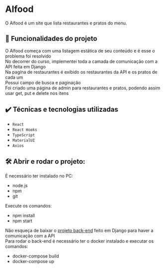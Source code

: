# Alfood

O Alfood é um site que lista restaurantes e pratos do menu. 

## 🔨 Funcionalidades do projeto

O Alfood começa com uma listagem estática de seu conteúdo e é esse o problema foi resolvido  
No decorrer do curso, implementei toda a camada de comunicação com a API feita em Django  
Na pagína de restaurantes é exibido os restaurantes da API e os pratos de cada um  
Possui campo de busca e paginação  
Foi criado uma página de admin para restaurantes e pratos, podendo assim usar get, put e delete nos itens  
 

## ✔️ Técnicas e tecnologias utilizadas

- `React`
- `React Hooks`
- `TypeScript`
- `MaterialUI`
- `Axios`

## 🛠️ Abrir e rodar o projeto:

É necessário ter instalado no PC:
- node.js
- npm
- git  

Execute os comandos:
- npm install 
- npm start

Não esqueça de baixar o <a href="https://github.com/alura-cursos/restaurantes_api.git">projeto back-end</a> feito em Django para haver a comunicação com a API  
Para rodar o back-end é necessário ter o docker instalado e executar os comandos:
- docker-compose build
- docker-compose up
